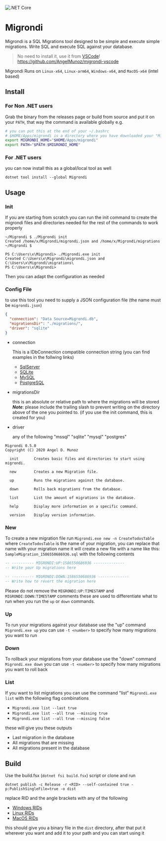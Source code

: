 ![.NET Core](https://github.com/AngelMunoz/Migrondi/workflows/.NET%20Core/badge.svg?branch=master)

# Migrondi

Migrondi is a SQL Migrations tool designed to be simple and execute simple migrations. Write SQL and execute SQL against your database.

> No need to install it, use it from [VSCode](https://marketplace.visualstudio.com/items?itemName=tunaxor-apps.migrondi-vscode)! https://github.com/AngelMunoz/migrondi-vscode

Migrondi Runs on `Linux-x64`, `Linux-arm64`, `Windows-x64`, and `MacOS-x64` (intel based)
## Install

### For Non .NET users

Grab the binary from the releases page or build from source and put it on your `PATH`, that way the command is available globally e.g.

```bash
# you can put this at the end of your ~/.bashrc
# $HOME/Apps/migrondi is a directory where you have downloaded your "Migrondi" binary
export MIGRONDI_HOME="$HOME/Apps/migrondi"
export PATH="$PATH:$MIGRONDI_HOME"
```

### For .NET users

you can now install this as a global/local tool as well

```
dotnet tool install --global Migrondi
```

## Usage

### Init

If you are starting from scratch you can run the init command to create the migrondi files and directories needed for the rest of the commands to work properly

```
~/Migrondi $ ./Migrondi init
Created /home/x/Migrondi/migrondi.json and /home/x/Migrondi/migrations
~/Migrondi $
```

```
PS C:\Users\x\Migrondi> ./Migrondi.exe init
Created C:\Users\x\Migrondi\migrondi.json and C:\Users\x\Migrondi\migrations\
PS C:\Users\x\Migrondi>
```

Then you can adapt the configuration as needed

### Config File

to use this tool you need to supply a JSON configuration file (the name must be `migrondi.json`)

```json
{
  "connection": "Data Source=Migrondi.db",
  "migrationsDir": "./migrations/",
  "driver": "sqlite"
}
```

- connection

  This is a IDbConnection compatible connection string (you can find examples in the follwing links)

  - [SqlServer](https://www.connectionstrings.com/sql-server/)
  - [SQLite](https://www.connectionstrings.com/sqlite/)
  - [MySQL](https://www.connectionstrings.com/mysql/)
  - [PostgreSQL](https://www.connectionstrings.com/postgresql/)

- migrationsDir

  this is an absolute or relative path to where the migrations will be stored **_Note_**: please include the trailing slash to prevent writing on the directory above of the one you pointed to. (if you use the init command, this is created for you)

- driver

  any of the following "mssql" "sqlite" "mysql" "postgres"

```
Migrondi 0.5.0
Copyright (C) 2020 Angel D. Munoz

  init       Creates basic files and directories to start using migrondi.

  new        Creates a new Migration file.

  up         Runs the migrations against the database.

  down       Rolls back migrations from the database.

  list       List the amount of migrations in the database.

  help       Display more information on a specific command.

  version    Display version information.
```

### New

To create a new migration file run `Migrondi.exe new -n CreateTodosTable` where `CreateTodosTable` is the name of your migration, you can replace that name with your migration name it will create a new file with a name like this:
`SampleMigration_1586550686936.sql` with the following contents

```sql
-- ---------- MIGRONDI:UP:1586550686936 --------------
-- Write your Up migrations here

-- ---------- MIGRONDI:DOWN:1586550686936 --------------
-- Write how to revert the migration here
```

Please do not remove the `MIGRONDI:UP:TIMESTAMP` and `MIGRONDI:DOWN:TIMESTAMP` comments these are used to differentiate what to run when you run the `up` or `down` commands.

### Up

To run your migrations against your database use the "up" command `Migrondi.exe up` you can use `-t <number>` to specify how many migrations you want to run

### Down

To rollback your migrations from your database use the "down" command `Migrondi.exe down` you can use `-t <number>` to specify how many migrations you want to roll back

### List

If you want to list migrations you can use the command "list" `Migrondi.exe list` with the following flag combinations

- `Migrondi.exe list --last true`
- `Migrondi.exe list --all true --missing true`
- `Migrondi.exe list --all true --missing false`

these will give you these outputs

- Last migration in the database
- All migrations that are missing
- All migrations present in the database

## Build

Use the build.fsx (`dotnet fsi build.fsx`) script or clone and run

```
dotnet publish -c Release -r <RID> --self-contained true -p:PublishSingleFile=true -o dist
```

replace RID and the angle brackets with any of the following

- [Windows RIDs](https://docs.microsoft.com/en-us/dotnet/core/rid-catalog#windows-rids)
- [Linux RIDs](https://docs.microsoft.com/en-us/dotnet/core/rid-catalog#linux-rids)
- [MacOS RIDs](https://docs.microsoft.com/en-us/dotnet/core/rid-catalog#macos-rids)

this should give you a binary file in the `dist` directory, after that put it wherever you want and add it to your path and you can start using it
